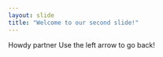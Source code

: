 ```yaml
---
layout: slide
title: "Welcome to our second slide!"
---
```

Howdy partner
Use the left arrow to go back!
